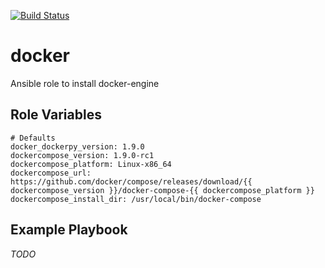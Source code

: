 [![Build Status](https://travis-ci.org/opspluslove/ansible-docker.svg?branch=master)](https://travis-ci.org/opspluslove/ansible-docker)

docker
======

Ansible role to install docker-engine

Role Variables
--------------

```
# Defaults
docker_dockerpy_version: 1.9.0
dockercompose_version: 1.9.0-rc1
dockercompose_platform: Linux-x86_64
dockercompose_url: https://github.com/docker/compose/releases/download/{{ dockercompose_version }}/docker-compose-{{ dockercompose_platform }}
dockercompose_install_dir: /usr/local/bin/docker-compose
```

Example Playbook
----------------

_TODO_
